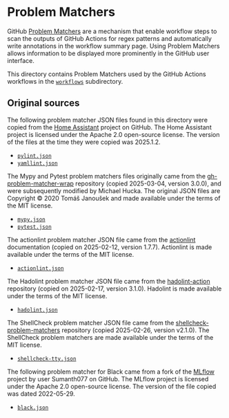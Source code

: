# Problem Matchers

GitHub [Problem
Matchers](https://github.com/actions/toolkit/blob/main/docs/problem-matchers.md)
are a mechanism that enable workflow steps to scan the outputs of GitHub
Actions for regex patterns and automatically write annotations in the workflow
summary page. Using Problem Matchers allows information to be displayed more
prominently in the GitHub user interface.

This directory contains Problem Matchers used by the GitHub Actions workflows
in the [`workflows`](./workflows) subdirectory.

## Original sources

The following problem matcher JSON files found in this directory were copied
from the [Home Assistant](https://github.com/home-assistant/core) project on
GitHub. The Home Assistant project is licensed under the Apache 2.0 open-source
license. The version of the files at the time they were copied was 2025.1.2.

-   [`pylint.json`](https://github.com/home-assistant/core/blob/dev/.github/workflows/matchers/pylint.json)
-   [`yamllint.json`](https://github.com/home-assistant/core/blob/dev/.github/workflows/matchers/yamllint.json)

The Mypy and Pytest problem matchers files originally came from the
[gh-problem-matcher-wrap](https://github.com/liskin/gh-problem-matcher-wrap/tree/master/problem-matchers)
repository (copied 2025-03-04, version 3.0.0), and were subsequently modified by
Michael Hucka. The original JSON files are Copyright © 2020 Tomáš Janoušek and
made available under the terms of the MIT license.

-   [`mypy.json`](https://github.com/liskin/gh-problem-matcher-wrap/blob/master/problem-matchers/mypy.json)
-   [`pytest.json`](https://github.com/liskin/gh-problem-matcher-wrap/blob/master/problem-matchers/pytest.json)

The actionlint problem matcher JSON file came from the
[actionlint](https://github.com/rhysd/actionlint/blob/v1.7.7/docs/usage.md)
documentation (copied on 2025-02-12, version 1.7.7). Actionlint is made
available under the terms of the MIT license.

-   [`actionlint.json`](https://raw.githubusercontent.com/rhysd/actionlint/main/.github/actionlint-matcher.json)

The Hadolint problem matcher JSON file came from the
[hadolint-action](https://github.com/hadolint/hadolint-action) repository
(copied on 2025-02-17, version 3.1.0). Hadolint is made available under the
terms of the MIT license.

-   [`hadolint.json`](https://github.com/hadolint/hadolint-action/blob/master/problem-matcher.json)

The ShellCheck problem matcher JSON file came from the
[shellcheck-problem-matchers](https://github.com/lumaxis/shellcheck-problem-matchers)
repository (copied 2025-02-26, version v2.1.0). The ShellCheck problem matchers
are made available under the terms of the MIT license.

-   [`shellcheck-tty.json`](https://github.com/lumaxis/shellcheck-problem-matchers/blob/main/.github/shellcheck-tty.json)

The following problem matcher for Black came from a fork of the
[MLflow](https://github.com/mlflow/mlflow) project by user Sumanth077 on
GitHub. The MLflow project is licensed under the Apache 2.0 open-source
license. The version of the file copied was dated 2022-05-29.

-   [`black.json`](https://github.com/Sumanth077/mlflow/blob/problem-matcher-for-black/.github/workflows/matchers/black.json)
